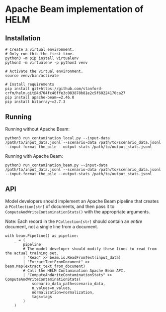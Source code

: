 # Apache Beam implementation of HELM

## Installation

```
# Create a virtual environment.
# Only run this the first time.
python3 -m pip install virtualenv
python3 -m virtualenv -p python3 venv

# Activate the virtual environment.
source venv/bin/activate

# Install requirements
pip install git+https://github.com/stanford-crfm/helm.git@4d704fc46ffe3c083878b81e2c5f60224170ca27
pip install apache-beam~=2.46.0
pip install bitarray~=2.7.3
```

## Running

Running without Apache Beam:
```
python3 run_contamination_local.py --input-data /path/to/input_data.jsonl --scenario-data /path/to/scenario_data.jsonl --input-format the_pile --output-stats /path/to/output_stats.jsonl
```

Running with Apache Beam:

```
python3 run_contamination_beam.py --input-data /path/to/input_data.jsonl --scenario-data /path/to/scenario_data.jsonl --input-format the_pile --output-stats /path/to/output_stats.jsonl
```

## API

Model developers should implement an Apache Beam pipeline that creates a `PCollection[str]` of documents, and then pass it to `ComputeAndWriteContaminationStats()` with the appropriate arguments.

Note: Each record in the `PCollection[str]` should contain an _entire_ document, not a single line from a document.

```
with beam.Pipeline() as pipeline:
    _ = (
        pipeline
        # The model developer should modify these lines to read from the actual training set.
        | "Read" >> beam.io.ReadFromText(input_data)
        | "ExtractTextFromDocument" >> beam.Map(extract_text_from_document)
        # Call the HELM Contamination Apache Beam API.
        | "ComputeAndWriteContaminationStats" >> ComputeAndWriteContaminationStats(
            scenario_data_path=scenario_data,
            n_values=n_values,
            normalization=normalization,
            tags=tags
        )
    )
```
